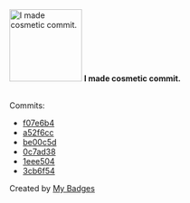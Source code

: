 <img src="https://my-badges.github.io/my-badges/cosmetic-commit.png" alt="I made cosmetic commit." title="I made cosmetic commit." width="128">
<strong>I made cosmetic commit.</strong>
<br><br>

Commits:

- <a href="https://github.com/Rignchen/advent-of-code/commit/f07e6b4a4075e97b7ffe8ec871395a98099843e3">f07e6b4</a>
- <a href="https://github.com/Rignchen/advent-of-code/commit/a52f6cc25170b13c667e434608d3b3e9aeb11eb2">a52f6cc</a>
- <a href="https://github.com/Rignchen/advent-of-code/commit/be00c5dba05811d4db6f4253024c8658eefd9c6d">be00c5d</a>
- <a href="https://github.com/Rignchen/advent-of-code/commit/0c7ad3891449e56e37880dded786fb375f62ca14">0c7ad38</a>
- <a href="https://github.com/Rignchen/advent-of-code/commit/1eee504722a96898ece1db40224c186f87cabff5">1eee504</a>
- <a href="https://github.com/Rignchen/advent-of-code/commit/3cb6f54b29b14f0e63da036c9b8cac2cd7d4fde0">3cb6f54</a>


Created by <a href="https://github.com/my-badges/my-badges">My Badges</a>